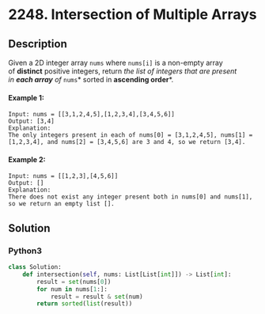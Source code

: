 # 2248. Intersection of Multiple Arrays


## Description
Given a 2D integer array `nums` where `nums[i]` is a non-empty array of **distinct** positive integers, return *the list of integers that are present in **each array** of* `nums`* sorted in **ascending order***.

#### Example 1:
```
Input: nums = [[3,1,2,4,5],[1,2,3,4],[3,4,5,6]]
Output: [3,4]
Explanation: 
The only integers present in each of nums[0] = [3,1,2,4,5], nums[1] = [1,2,3,4], and nums[2] = [3,4,5,6] are 3 and 4, so we return [3,4].
```

#### Example 2:
```
Input: nums = [[1,2,3],[4,5,6]]
Output: []
Explanation: 
There does not exist any integer present both in nums[0] and nums[1], so we return an empty list [].
```


## Solution

### Python3
```python
class Solution:
    def intersection(self, nums: List[List[int]]) -> List[int]:
        result = set(nums[0])
        for num in nums[1:]:
            result = result & set(num)
        return sorted(list(result))
```
